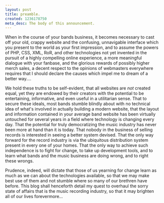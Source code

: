 ```yaml
--- 
layout: post
title: preamble.
created: 1236178750
meta_desc: The body of this announcement.
---
```

When in the course of your bands business, it becomes necessary to cast off your old, crappy website and the confusing, unnavigable interface which you present to the world as your first impression, and to assume the powers of PHP, CSS, XML, RoR, and other technologies not yet invented in the pursuit of a highly compelling online experience, a more meaningful dialogue with your fanbase, and the glorious rewards of possibly higher merch sales, a decent respect to the opinions of webmasters everywhere requires that I should declare the causes which impel me to dream of a better way....

We hold these truths to be self-evident, that all websites are _not_ created equal, yet they are endowed by their creators with the potential to be entertaining, informative, and even useful in a utilitarian sense.  That to secure these ideals, most bands stumble blindly about with no technical idea of what's involved in actually building a modern website, that the layout and information contained in your average band website has been virtually untouched for several years in a field where technology is changing every day.  That the potential for truly democratizing the music industry has never been more at hand than it is today.  That nobody in the business of selling records is interested in seeing a better system devised.  That the only way forward for the record industry is via the ubiquitous distribution system present in every one of your homes.  That the only way to achieve such independence is to fight for change, to take up development tools, and to learn what bands and the music business are doing wrong, and to right these wrongs.

Prudence, indeed, will dictate that those of us yearning for change learn as much as we can about the technologies available, so that we may make best use of them and not stumble where so many of our brethren have before.  This blog shall henceforth detail my quest to overhaul the sorry state of affairs that is the music recording industry, so that it may brighten all of our lives forevermore...
